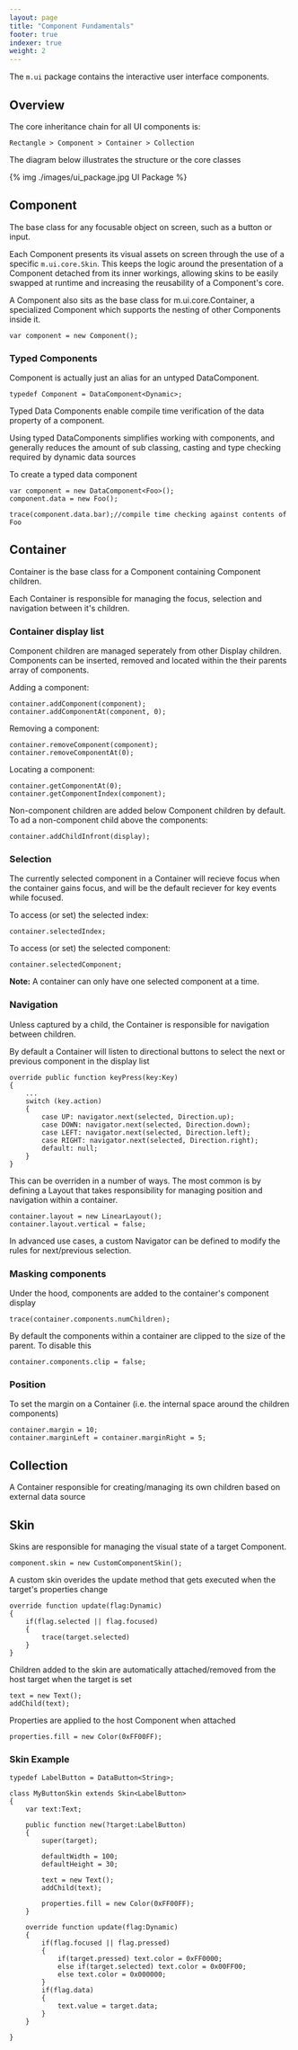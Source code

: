 ```yaml
---
layout: page
title: "Component Fundamentals"
footer: true
indexer: true
weight: 2
---
```



The `m.ui` package contains the interactive user interface components.

Overview
--------

The core inheritance chain for all UI components is:

	Rectangle > Component > Container > Collection


The diagram below illustrates the structure or the core classes

{% img ./images/ui_package.jpg UI Package %}


Component
----------

The base class for any focusable object on screen, such as a button or input.

Each Component presents its visual assets on screen through the use of a 
specific `m.ui.core.Skin`. This keeps the logic around the presentation of a 
Component detached from its inner workings, allowing skins to be easily swapped 
at runtime and increasing the reusability of a Component's core.

A Component also sits as the base class for m.ui.core.Container, a 
specialized Component which supports the nesting of other Components inside 
it.


	var component = new Component();


### Typed Components

Component is actually just an alias for an untyped DataComponent.

	typedef Component = DataComponent<Dynamic>;

Typed Data Components enable compile time verification of the data property of a component. 

Using typed DataComponents simplifies working with components, and generally reduces the amount of sub classing, casting and type checking required by dynamic data sources

To create a typed data component

	var component = new DataComponent<Foo>();
	component.data = new Foo();

	trace(component.data.bar);//compile time checking against contents of Foo





Container
----------

Container is the base class for a Component containing Component children.

Each Container is responsible for managing the focus, selection and navigation
between it's children.

### Container display list

Component children are managed seperately from other Display children. Components can be inserted, removed and located within the their parents array of components.


Adding a component:

	container.addComponent(component);
	container.addComponentAt(component, 0);

Removing a component:

	container.removeComponent(component);
	container.removeComponentAt(0);

Locating a component:

	container.getComponentAt(0);
	container.getComponentIndex(component);

Non-component children are added below Component children by default. To ad a non-component child above the components:

	container.addChildInfront(display);


### Selection

The currently selected component in a Container will recieve focus when the container gains focus, and will be the default reciever for key events while focused.

To access (or set) the selected index:

	container.selectedIndex;

To access (or set) the selected component:

	container.selectedComponent;




**Note:** A container can only have one selected component at a time.


### Navigation

Unless captured by a child, the Container is responsible for navigation between children.

By default a Container will listen to directional buttons to select the next or previous component in the display list

	override public function keyPress(key:Key)
	{
		...
		switch (key.action)
		{
			case UP: navigator.next(selected, Direction.up);
			case DOWN: navigator.next(selected, Direction.down);
			case LEFT: navigator.next(selected, Direction.left);
			case RIGHT: navigator.next(selected, Direction.right);
			default: null;
		}
	}

This can be overriden in a number of ways. The most common is by defining a Layout that takes responsibility for managing position and navigation within a container.

	container.layout = new LinearLayout();
	container.layout.vertical = false;


In advanced use cases, a custom Navigator can be defined to modify the rules for next/previous selection.


### Masking components

Under the hood, components are added to the container's component display

	trace(container.components.numChildren);

By default the components within a container are clipped to the size of the parent. To disable this

	container.components.clip = false;


### Position

To set the margin on a Container (i.e. the internal space around the children components)

	container.margin = 10;
	container.marginLeft = container.marginRight = 5; 



Collection
----------

A Container responsible for creating/managing its own children based on external data source 

Skin
-----------

Skins are responsible for managing the visual state of a target Component.

	component.skin = new CustomComponentSkin();

A custom skin overides the update method that gets executed when the target's properties change
	
	override function update(flag:Dynamic)
	{
		if(flag.selected || flag.focused)
		{
			trace(target.selected)
		}
	}

Children added to the skin are automatically attached/removed from the host target when the target is set
	
	text = new Text();
	addChild(text);

Properties are applied to the host Component when attached

	properties.fill = new Color(0xFF00FF);


### Skin Example

	typedef LabelButton = DataButton<String>;

	class MyButtonSkin extends Skin<LabelButton>
	{
		var text:Text;

		public function new(?target:LabelButton)
		{
			super(target);

			defaultWidth = 100;
			defaultHeight = 30;

			text = new Text();
			addChild(text);

			properties.fill = new Color(0xFF00FF);
		}

		override function update(flag:Dynamic)
		{
			if(flag.focused || flag.pressed)
			{
				if(target.pressed) text.color = 0xFF0000;
				else if(target.selected) text.color = 0x00FF00;
				else text.color = 0x000000;
			}
			if(flag.data)
			{
				text.value = target.data;
			}
		}

	}

